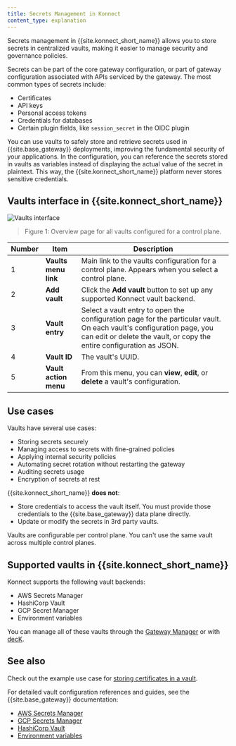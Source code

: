 ```yaml
---
title: Secrets Management in Konnect
content_type: explanation
---
```


Secrets management in {{site.konnect_short_name}} allows you to store secrets in centralized vaults, making it easier to manage security and governance policies. 

Secrets can be part of the core gateway configuration,
or part of gateway configuration associated with APIs serviced by the gateway.
The most common types of secrets include:
* Certificates
* API keys
* Personal access tokens
* Credentials for databases
* Certain plugin fields, like `session_secret` in the OIDC plugin

You can use vaults to safely store and retrieve secrets used in {{site.base_gateway}}
deployments, improving the fundamental security of your applications.
In the configuration, you can reference the secrets stored in vaults as variables instead
of displaying the actual value of the secret in plaintext. This way, the {{site.konnect_short_name}}
platform never stores sensitive credentials. 


## Vaults interface in {{site.konnect_short_name}}

![Vaults interface](/assets/images/docs/konnect/konnect-vaults.png)
> Figure 1: Overview page for all vaults configured for a control plane.

Number | Item | Description
-------|------|------------
1 | **Vaults menu link** | Main link to the vaults configuration for a control plane. Appears when you select a control plane.
2 | **Add vault** | Click the **Add vault** button to set up any supported Konnect vault backend.
3 | **Vault entry** | Select a vault entry to open the configuration page for the particular vault. On each vault's configuration page, you can edit or delete the vault, or copy the entire configuration as JSON.
4 | **Vault ID** | The vault's UUID. 
5 | **Vault action menu** | From this menu, you can <b>view</b>, <b>edit</b>, or <b>delete</b> a vault's configuration. 

## Use cases

Vaults have several use cases: 
* Storing secrets securely
* Managing access to secrets with fine-grained policies
* Applying internal security policies
* Automating secret rotation without restarting the gateway
* Auditing secrets usage
* Encryption of secrets at rest

{{site.konnect_short_name}} **does not**:
* Store credentials to access the vault itself.
You must provide those credentials to the {{site.base_gateway}} data plane directly.
* Update or modify the secrets in 3rd party vaults.

Vaults are configurable per control plane. You can't use the same vault across
multiple control planes.

## Supported vaults in {{site.konnect_short_name}}

Konnect supports the following vault backends:
* AWS Secrets Manager
* HashiCorp Vault
* GCP Secret Manager
* Environment variables

You can manage all of these vaults through the [Gateway Manager](/konnect/gateway-manager/configuration/vaults/how-to/) or with [decK](/deck/latest/guides/vaults/).

## See also

Check out the example use case for [storing certificates in a vault](/konnect/gateway-manager/configuration/vaults/how-to/).

For detailed vault configuration references and guides, see the {{site.base_gateway}}
documentation:
* [AWS Secrets Manager](/gateway/latest/kong-enterprise/secrets-management/backends/aws-sm/)
* [GCP Secrets Manager](/gateway/latest/kong-enterprise/secrets-management/backends/gcp-sm/)
* [HashiCorp Vault](/gateway/latest/kong-enterprise/secrets-management/backends/hashicorp-vault/)
* [Environment variables](/gateway/latest/kong-enterprise/secrets-management/backends/env/)
